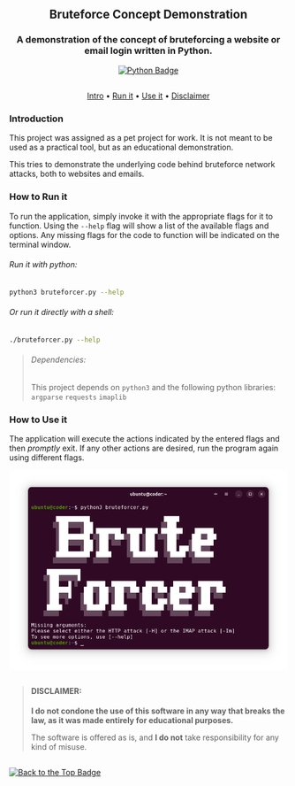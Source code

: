 <div align="center">

## Bruteforce Concept Demonstration
### A demonstration of the concept of bruteforcing a website or email login written in Python.
[![Python Badge](https://img.shields.io/badge/Made_with_Python-3776AB?logo=python&labelColor=white)](https://python.org/)
##

[Intro](#introduction) • [Run it](#how-to-run-it) • [Use it](#how-to-use-it) • [Disclaimer](#disclaimer)

</div>

### Introduction
This project was assigned as a pet project for work. It is not meant to be used as a practical tool, but as an educational demonstration.

This tries to demonstrate the underlying code behind bruteforce network attacks, both to websites and emails.

### How to Run it
To run the application, simply invoke it with the appropriate flags for it to function. Using the `--help` flag will show a list of the available flags and options. Any missing flags for the code to function will be indicated on the terminal window.

###### Run it with python:
```sh
python3 bruteforcer.py --help
```

###### Or run it directly with a shell:
```sh
./bruteforcer.py --help
```

> ###### Dependencies:
> This project depends on `python3` and the following python libraries: `argparse` `requests` `imaplib`

### How to Use it
The application will execute the actions indicated by the entered flags and then _promptly_ exit. If any other actions are desired, run the program again using different flags.

<img src="assets/images/BruteForcer.png" alt="BruteForcer.py on a Terminal Window" align="center"/>

##
> #### DISCLAIMER:
> **I do not condone the use of this software in any way that breaks the law, as it was made entirely for educational purposes.**
> 
> The software is offered as is, and **I do not** take responsibility for any kind of misuse.
##

[![Back to the Top Badge](https://custom-icon-badges.demolab.com/badge/Back_to_the_Top-171515?logo=chevron-up)](#bruteforce-concept-demonstration)
